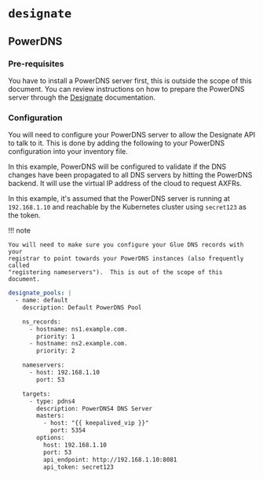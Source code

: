 # `designate`

## PowerDNS

### Pre-requisites

You have to install a PowerDNS server first, this is outside the scope of this
document.  You can review instructions on how to prepare the PowerDNS server
through the [Designate](https://docs.openstack.org/designate/latest/admin/backends/pdns4.html)
documentation.

### Configuration

You will need to configure your PowerDNS server to allow the Designate API to
talk to it.  This is done by adding the following to your PowerDNS configuration
into your inventory file.

In this example, PowerDNS will be configured to validate if the DNS changes have
been propagated to all DNS servers by hitting the PowerDNS backend.  It will
use the virtual IP address of the cloud to request AXFRs.

In this example, it's assumed that the PowerDNS server is running at `192.168.1.10`
and reachable by the Kubernetes cluster using `secret123` as the token.

!!! note

    You will need to make sure you configure your Glue DNS records with your
    registrar to point towards your PowerDNS instances (also frequently called
    "registering nameservers").  This is out of the scope of this document.

```yaml
designate_pools: |
  - name: default
    description: Default PowerDNS Pool

    ns_records:
      - hostname: ns1.example.com.
        priority: 1
      - hostname: ns2.example.com.
        priority: 2

    nameservers:
      - host: 192.168.1.10
        port: 53

    targets:
      - type: pdns4
        description: PowerDNS4 DNS Server
        masters:
          - host: "{{ keepalived_vip }}"
            port: 5354
        options:
          host: 192.168.1.10
          port: 53
          api_endpoint: http://192.168.1.10:8081
          api_token: secret123
```

